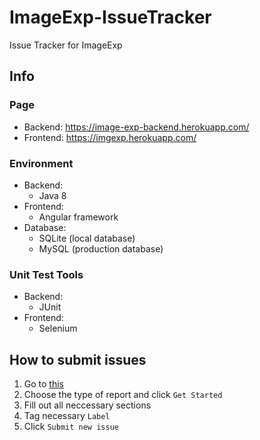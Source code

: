 # ImageExp-IssueTracker
Issue Tracker for ImageExp

## Info
### Page
* Backend: https://image-exp-backend.herokuapp.com/
* Frontend: https://imgexp.herokuapp.com/

### Environment
* Backend:
  * Java 8
* Frontend:
  * Angular framework
* Database:
  * SQLite (local database)
  * MySQL (production database)

### Unit Test Tools
* Backend:
  * JUnit
* Frontend:
  * Selenium

## How to submit issues
1. Go to [this](https://github.com/HSGamer/ImageExp-IssueTracker/issues/new/choose)
2. Choose the type of report and click `Get Started`
3. Fill out all neccessary sections
4. Tag necessary `Label`
5. Click `Submit new issue`
